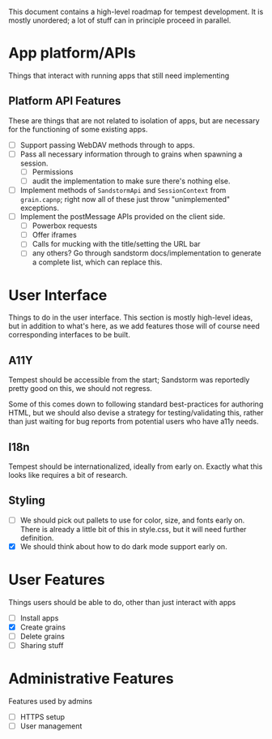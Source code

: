 This document contains a high-level roadmap for tempest development.
It is mostly unordered; a lot of stuff can in principle proceed in
parallel.

# App platform/APIs

Things that interact with running apps that still need implementing

## Platform API Features

These are things that are not related to isolation of apps, but are
necessary for the functioning of some existing apps.

- [ ] Support passing WebDAV methods through to apps.
- [ ] Pass all necessary information through to grains when spawning a
  session.
  - [ ] Permissions
  - [ ] audit the implementation to make sure there's nothing else.
- [ ] Implement methods of `SandstormApi` and `SessionContext` from
  `grain.capnp`; right now all of these just throw "unimplemented"
  exceptions.
- [ ] Implement the postMessage APIs provided on the client side.
  - [ ] Powerbox requests
  - [ ] Offer iframes
  - [ ] Calls for mucking with the title/setting the URL bar
  - [ ] any others? Go through sandstorm docs/implementation to generate
    a complete list, which can replace this.

# User Interface

Things to do in the user interface. This section is mostly high-level
ideas, but in addition to what's here, as we add features those will
of course need corresponding interfaces to be built.

## A11Y

Tempest should be accessible from the start; Sandstorm was reportedly
pretty good on this, we should not regress.

Some of this comes down to following standard best-practices for
authoring HTML, but we should also devise a strategy for
testing/validating this, rather than just waiting for bug reports from
potential users who have a11y needs.

## I18n

Tempest should be internationalized, ideally from early on. Exactly what
this looks like requires a bit of research.

## Styling

- [ ] We should pick out pallets to use for color, size, and fonts early
  on. There is already a little bit of this in style.css, but it will
  need further definition.
- [x] We should think about how to do dark mode support early on.

# User Features

Things users should be able to do, other than just interact with apps

- [ ] Install apps
- [x] Create grains
- [ ] Delete grains
- [ ] Sharing stuff

# Administrative Features

Features used by admins

- [ ] HTTPS setup
- [ ] User management

